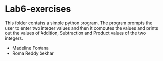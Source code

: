 # Lab6-exercises
This folder contains a simple python program.
The program prompts the user to enter two integer values and then it computes the values and prints out the values of Addition, Subtraction and Product values of the two integers.


* Madeline Fontana
* Roma Reddy Sekhar
